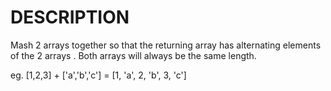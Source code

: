 # DESCRIPTION 

Mash 2 arrays together so that the returning array has alternating elements of the 2 arrays . Both arrays will always be the same length.

eg. [1,2,3] + ['a','b','c'] = [1, 'a', 2, 'b', 3, 'c']